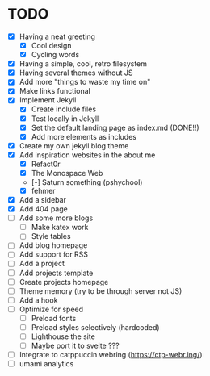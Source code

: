 # TODO

- [x] Having a neat greeting
  - [x] Cool design
  - [x] Cycling words
- [x] Having a simple, cool, retro filesystem
- [x] Having several themes without JS
- [x] Add more "things to waste my time on"
- [x] Make links functional
- [x] Implement Jekyll
  - [x] Create include files
  - [x] Test locally in Jekyll
  - [x] Set the default landing page as index.md (DONE!!)
  - [x] Add more elements as includes
- [x] Create my own jekyll blog theme
- [x] Add inspiration websites in the about me
  - [x] Refact0r
  - [x] The Monospace Web
  - [-] Saturn something (pshychool)
  - [x] fehmer
- [x] Add a sidebar
- [x] Add 404 page
- [ ] Add some more blogs
  - [ ] Make katex work
  - [ ] Style tables
- [ ] Add blog homepage
- [ ] Add support for RSS
- [ ] Add a project
- [ ] Add projects template
- [ ] Create projects homepage
- [ ] Theme memory (try to be through server not JS)
- [ ] Add a hook
- [ ] Optimize for speed
  - [ ] Preload fonts
  - [ ] Preload styles selectively (hardcoded)
  - [ ] Lighthouse the site
  - [ ] Maybe port it to svelte ???
- [ ] Integrate to catppuccin webring (https://ctp-webr.ing/)
- [ ] umami analytics